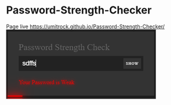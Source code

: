 # Password-Strength-Checker
Page live https://umitrock.github.io/Password-Strength-Checker/
<img src="https://github.com/UmitRock/Password-Strength-Checker/blob/main/page.png?raw=true" alt="">
